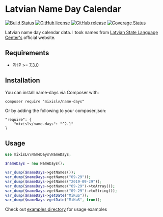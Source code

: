 # Latvian Name Day Calendar
[![Build Status](https://travis-ci.org/mixisLv/name-days.svg?branch=master)](https://travis-ci.org/mixisLv/name-days)
[![GitHub license](https://img.shields.io/github/license/mixisLv/name-days.svg)](https://github.com/mixisLv/name-days/blob/master/LICENSE)
[![GitHub release](https://img.shields.io/github/release/mixisLv/name-days.svg)](https://github.com/mixisLv/name-days/releases/latest)
[![Coverage Status](https://coveralls.io/repos/github/mixisLv/name-days/badge.svg?branch=master)](https://coveralls.io/github/mixisLv/name-days?branch=master)

Latvian name day calendar data. I took names from [Latvian State Language Center's](https://vvc.gov.lv/index.php?route=product/category&path=193_199) official website.

## Requirements

* PHP >= 7.3.0

## Installation 

You can install name-days via Composer with:
```shell
composer require "mixislv/name-days"
```
Or by adding the following to your composer.json:
```shell    
"require": {
    "mixislv/name-days": "^2.1"
}
```

## Usage

```php
use mixisLv\NameDays\NameDays;

$nameDays = new NameDays();

var_dump($nameDays->getNames());
var_dump($nameDays->getNames("09-29"));
var_dump($nameDays->getNames("2019-09-29"));
var_dump($nameDays->getNames("09-29")->toArray());
var_dump($nameDays->getNames("09-29")->toString());
var_dump($nameDays->getDate("MiKuS"));
var_dump($nameDays->getDate("MiKuS", true));
```

Check out [examples directory](/examples) for usage examples
